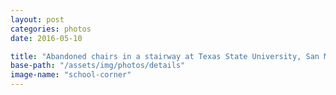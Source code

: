 ```yaml
---
layout: post
categories: photos
date: 2016-05-10

title: "Abandoned chairs in a stairway at Texas State University, San Marcos, Texas"
base-path: "/assets/img/photos/details"
image-name: "school-corner"
---
```

